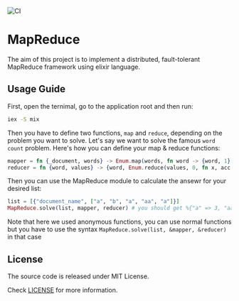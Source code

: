 ![CI](https://github.com/ihaveint/map_reduce/workflows/Elixir%20CI/badge.svg)

# MapReduce
The aim of this project is to implement a distributed, fault-tolerant MapReduce framework using elixir language.

## Usage Guide
First, open the ternimal, go to the application root and then run:
```sh
iex -S mix
```

Then you have to define two functions, `map` and `reduce`, depending on the problem you want to solve.
Let's say we want to solve the famous `word count` problem.
Here's how you can define your map & reduce functions:

```elixir
mapper = fn {_document, words} -> Enum.map(words, fn word -> {word, 1} end) end
reducer = fn {word, values} -> {word, Enum.reduce(values, 0, fn x, acc -> x + acc end)} end
```

Then you can use the MapReduce module to calculate the ansewr for your desired list:
```elixir
list = [{"document_name", ["a", "b", "a", "aa", "a"]}]
MapReduce.solve(list, mapper, reducer) # you should get %{"a" => 3, "aa" => 1, "b" => 1} 
```

Note that here we used anonymous functions, you can use normal functions but you have to use the syntax `MapReduce.solve(list, &mapper, &reducer)` in that case

## License

The source code is released under MIT License.

Check [LICENSE](LICENSE) for more information.
